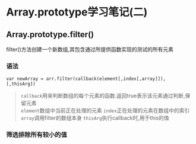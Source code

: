 Array.prototype学习笔记(二)
=

Array.prototype.filter()
-

filter()方法创建一个新数组,其包含通过所提供函数实现的测试的所有元素  

### 语法
```
var newArray = arr.filter(callback(element[,index[,array]]),[,thisArg])
```
>`callback`用来判断数组的每个元素的函数.返回true表示该元素通过判断,保留元素  
>`element`数组中当前正在处理的元素
>`index`正在处理的元素在数组中的索引
>`array`调用filter的数组本身
>`thisArg`执行callback时,用于this的值  

### 筛选排除所有较小的值
```

```